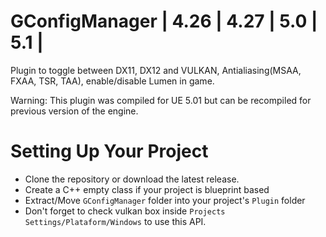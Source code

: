 # GConfigManager | 4.26 | 4.27 | 5.0 | 5.1 |

Plugin to toggle between DX11, DX12 and VULKAN, Antialiasing(MSAA, FXAA, TSR, TAA), enable/disable Lumen in game.

Warning: This plugin was compiled for UE 5.01 but can be recompiled for previous version of the engine.


# Setting Up Your Project
- Clone the repository or download the latest release.
- Create a C++ empty class if your project is blueprint based
- Extract/Move `GConfigManager` folder into your project's `Plugin` folder
- Don't forget to check vulkan box inside `Projects Settings/Plataform/Windows` to use this API.
